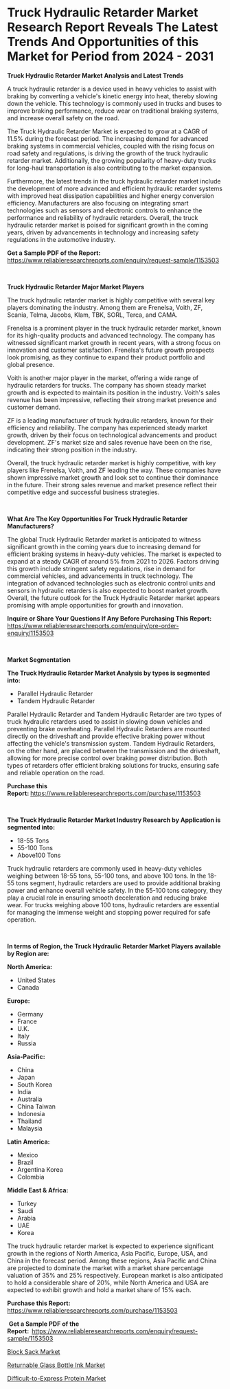 <p><h1>Truck Hydraulic Retarder Market Research Report Reveals The Latest Trends And Opportunities of this Market for Period from 2024 - 2031</h1></p><p><strong>Truck Hydraulic Retarder Market Analysis and Latest Trends</strong></p>
<p><p>A truck hydraulic retarder is a device used in heavy vehicles to assist with braking by converting a vehicle's kinetic energy into heat, thereby slowing down the vehicle. This technology is commonly used in trucks and buses to improve braking performance, reduce wear on traditional braking systems, and increase overall safety on the road.</p><p>The Truck Hydraulic Retarder Market is expected to grow at a CAGR of 11.5% during the forecast period. The increasing demand for advanced braking systems in commercial vehicles, coupled with the rising focus on road safety and regulations, is driving the growth of the truck hydraulic retarder market. Additionally, the growing popularity of heavy-duty trucks for long-haul transportation is also contributing to the market expansion.</p><p>Furthermore, the latest trends in the truck hydraulic retarder market include the development of more advanced and efficient hydraulic retarder systems with improved heat dissipation capabilities and higher energy conversion efficiency. Manufacturers are also focusing on integrating smart technologies such as sensors and electronic controls to enhance the performance and reliability of hydraulic retarders. Overall, the truck hydraulic retarder market is poised for significant growth in the coming years, driven by advancements in technology and increasing safety regulations in the automotive industry.</p></p>
<p><strong>Get a Sample PDF of the Report:&nbsp;</strong> <a href="https://www.reliableresearchreports.com/enquiry/request-sample/1153503">https://www.reliableresearchreports.com/enquiry/request-sample/1153503</a></p>
<p>&nbsp;</p>
<p><strong>Truck Hydraulic Retarder Major Market Players</strong></p>
<p><p>The truck hydraulic retarder market is highly competitive with several key players dominating the industry. Among them are Frenelsa, Voith, ZF, Scania, Telma, Jacobs, Klam, TBK, SORL, Terca, and CAMA.</p><p>Frenelsa is a prominent player in the truck hydraulic retarder market, known for its high-quality products and advanced technology. The company has witnessed significant market growth in recent years, with a strong focus on innovation and customer satisfaction. Frenelsa's future growth prospects look promising, as they continue to expand their product portfolio and global presence.</p><p>Voith is another major player in the market, offering a wide range of hydraulic retarders for trucks. The company has shown steady market growth and is expected to maintain its position in the industry. Voith's sales revenue has been impressive, reflecting their strong market presence and customer demand.</p><p>ZF is a leading manufacturer of truck hydraulic retarders, known for their efficiency and reliability. The company has experienced steady market growth, driven by their focus on technological advancements and product development. ZF's market size and sales revenue have been on the rise, indicating their strong position in the industry.</p><p>Overall, the truck hydraulic retarder market is highly competitive, with key players like Frenelsa, Voith, and ZF leading the way. These companies have shown impressive market growth and look set to continue their dominance in the future. Their strong sales revenue and market presence reflect their competitive edge and successful business strategies.</p></p>
<p>&nbsp;</p>
<p><strong>What Are The Key Opportunities For Truck Hydraulic Retarder Manufacturers?</strong></p>
<p><p>The global Truck Hydraulic Retarder market is anticipated to witness significant growth in the coming years due to increasing demand for efficient braking systems in heavy-duty vehicles. The market is expected to expand at a steady CAGR of around 5% from 2021 to 2026. Factors driving this growth include stringent safety regulations, rise in demand for commercial vehicles, and advancements in truck technology. The integration of advanced technologies such as electronic control units and sensors in hydraulic retarders is also expected to boost market growth. Overall, the future outlook for the Truck Hydraulic Retarder market appears promising with ample opportunities for growth and innovation.</p></p>
<p><strong>Inquire or Share Your Questions If Any Before Purchasing This Report:</strong> <a href="https://www.reliableresearchreports.com/enquiry/pre-order-enquiry/1153503">https://www.reliableresearchreports.com/enquiry/pre-order-enquiry/1153503</a></p>
<p>&nbsp;</p>
<p><strong>Market Segmentation</strong></p>
<p><strong>The Truck Hydraulic Retarder Market Analysis by types is segmented into:</strong></p>
<p><ul><li>Parallel Hydraulic Retarder</li><li>Tandem Hydraulic Retarder</li></ul></p>
<p><p>Parallel Hydraulic Retarder and Tandem Hydraulic Retarder are two types of truck hydraulic retarders used to assist in slowing down vehicles and preventing brake overheating. Parallel Hydraulic Retarders are mounted directly on the driveshaft and provide effective braking power without affecting the vehicle's transmission system. Tandem Hydraulic Retarders, on the other hand, are placed between the transmission and the driveshaft, allowing for more precise control over braking power distribution. Both types of retarders offer efficient braking solutions for trucks, ensuring safe and reliable operation on the road.</p></p>
<p><strong>Purchase this Report:&nbsp;</strong><a href="https://www.reliableresearchreports.com/purchase/1153503">https://www.reliableresearchreports.com/purchase/1153503</a></p>
<p>&nbsp;</p>
<p><strong>The Truck Hydraulic Retarder Market Industry Research by Application is segmented into:</strong></p>
<p><ul><li>18-55 Tons</li><li>55-100 Tons</li><li>Above100 Tons</li></ul></p>
<p><p>Truck hydraulic retarders are commonly used in heavy-duty vehicles weighing between 18-55 tons, 55-100 tons, and above 100 tons. In the 18-55 tons segment, hydraulic retarders are used to provide additional braking power and enhance overall vehicle safety. In the 55-100 tons category, they play a crucial role in ensuring smooth deceleration and reducing brake wear. For trucks weighing above 100 tons, hydraulic retarders are essential for managing the immense weight and stopping power required for safe operation.</p></p>
<p>&nbsp;</p>
<p><strong>In terms of Region, the Truck Hydraulic Retarder Market Players available by Region are:</strong></p>
<p>
    <p> <strong> North America: </strong>
        <ul>
            <li>United States</li>
            <li>Canada</li>
        </ul>
        </p> 
    <p> <strong> Europe: </strong>
        <ul>
            <li>Germany</li>
            <li>France</li>
            <li>U.K.</li>
            <li>Italy</li>
            <li>Russia</li>
        </ul>
        </p> 
    <p> <strong> Asia-Pacific: </strong>
        <ul>
            <li>China</li>
            <li>Japan</li>
            <li>South Korea</li>
            <li>India</li>
            <li>Australia</li>
            <li>China Taiwan</li>
            <li>Indonesia</li>
            <li>Thailand</li>
            <li>Malaysia</li>
        </ul>
        </p> 
    <p> <strong> Latin America: </strong>
        <ul>
            <li>Mexico</li>
            <li>Brazil</li>
            <li>Argentina Korea</li>
            <li>Colombia</li>
        </ul>
        </p> 
    <p> <strong> Middle East & Africa: </strong>
        <ul>
            <li>Turkey</li>
            <li>Saudi</li>
            <li>Arabia</li>
            <li>UAE</li>
            <li>Korea</li>
        </ul>
    </p>
    </p>
<p><p>The truck hydraulic retarder market is expected to experience significant growth in the regions of North America, Asia Pacific, Europe, USA, and China in the forecast period. Among these regions, Asia Pacific and China are projected to dominate the market with a market share percentage valuation of 35% and 25% respectively. European market is also anticipated to hold a considerable share of 20%, while North America and USA are expected to exhibit growth and hold a market share of 15% each.</p></p>
<p><strong>Purchase this Report: </strong><a href="https://www.reliableresearchreports.com/purchase/1153503">https://www.reliableresearchreports.com/purchase/1153503</a></p>
<p>&nbsp;<strong>Get a Sample PDF of the Report:&nbsp;&nbsp;</strong><a href="https://www.reliableresearchreports.com/enquiry/request-sample/1153503">https://www.reliableresearchreports.com/enquiry/request-sample/1153503</a></p>
<p><strong></strong></p>
<p><p><a href="https://view.publitas.com/reportprime-1/block-sack-market-insights-market-players-and-forecast-till-2030/">Block Sack Market</a></p><p><a href="https://view.publitas.com/reportprime-1/returnable-glass-bottle-ink-market-size-share-trends-analysis-report-by-material-by-type-by-end-user-by-region-and-segment-forecasts-2023-2030/">Returnable Glass Bottle Ink Market</a></p><p><a href="https://view.publitas.com/reportprime-1/difficult-to-express-protein-market-research-report-unlocks-analysis-on-the-market-financial-status-market-size-and-market-revenue-upto-2030/">Difficult-to-Express Protein Market</a></p></p>